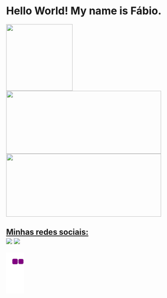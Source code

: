 <h1> Hello World! My name is Fábio. </h1>

<div>
    <img align="center" width="180" height="180" src="https://c.tenor.com/huWvpTgSDv4AAAAC/website-development-website.gif"><br>
</div>
<div>

  <a href="https://github.com/FabioBarbirato">
  <img height="170em" width="420"  align="center" src="https://github-readme-stats.vercel.app/api?username=FabioBarbirato&show_icons=true&theme=chartreuse-dark&include_all_commits=true&count_private=true"/>
  <img height="170em" width="420"  align="center" src="https://github-readme-stats.vercel.app/api/top-langs/?username=FabioBarbirato&layout=compact&langs_count=7&theme=chartreuse-dark" />

 <br>
 <h2> Minhas redes sociais:<br>
  <a href="https://www.instagram.com/fabio.barbirato/" target="_blank"><img src="https://img.shields.io/badge/-Instagram-%23E4405F?style=for-the-badge&logo=instagram&logoColor=white" target="_blank"></a>
  <a href="https://www.linkedin.com/in/fabio-barbirato/" target="_blank"><img src="https://img.shields.io/badge/-LinkedIn-%230077B5?style=for-the-badge&logo=linkedin&logoColor=white" target="_blank"></a>

</div>

![snake gif](https://github.com/FabioBarbirato/FabioBarbirato/blob/output/github-contribution-grid-snake.gif)
